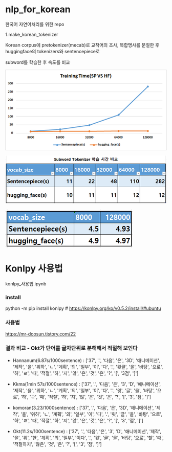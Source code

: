 # nlp_for_korean
한국어 자연어처리를 위한 repo

1.make_korean_tokenizer

Korean corpus에 pretokenizer(mecab)로 교착어의 조사, 복합명사를 분절한 후 huggingface의 tokenizers와 sentencepiece로

subword를 학습한 후 속도를 비교


![initial](https://github.com/keep-steady/NLP_for_korean/blob/main/1.make_korean_tokenizer/img/img2.png)

![initial](https://github.com/keep-steady/NLP_for_korean/blob/main/1.make_korean_tokenizer/img/img1.png)

![initial](https://github.com/keep-steady/NLP_for_korean/blob/main/1.make_korean_tokenizer/img/img3.png)



# Konlpy 사용법

konlpy_사용법.ipynb

### install
python -m pip install konlpy # https://konlpy.org/ko/v0.5.2/install/#ubuntu

### 사용법
https://mr-doosun.tistory.com/22

### 결과 비교 - Okt가 단어를 글자단위로 분해해서 적절해 보인다
- Hannanum(6.87s/1000sentence) : ['37', '.', '다음', '은', '3D', '애니메이션', '제작', '을', '위하', 'ㄴ', '계획', '의', '일부', '이', '다', '.', '윗글', '을', '바탕', '으로', '하', 'ㄹ', '때', '적절', '하', '지', '않', '은', '것', '은', '?', '[', '3점', ']']

- Kkma(1min 57s/1000sentence) : ['37', '.', '다음', '은', '3', 'D', '애니메이션', '제작', '을', '위하', 'ㄴ', '계획', '의', '일부', '이', '다', '.', '윗', '글', '을', '바탕', '으로', '하', 'ㄹ', '때', '적절', '하', '지', '않', '은', '것', '은', '?', '[', '3', '점', ']']

- komoran(3.23/1000sentence) : ['37', '.', '다음', '은', '3D', '애니메이션', '제작', '을', '위하', 'ㄴ', '계획', '의', '일부', '이', '다', '.', '윗', '글', '을', '바탕', '으로', '하', 'ㄹ', '때', '적절', '하', '지', '않', '은', '것', '은', '?', '[', '3', '점', ']']

- Okt(11.2s/1000sentence) : ['37', '.', '다음', '은', '3', 'D', '애니메이션', '제작', '을', '위', '한', '계획', '의', '일부', '이다', '.', '윗', '글', '을', '바탕', '으로', '할', '때', '적절하지', '않은', '것', '은', '?', '[', '3', '점', ']']

